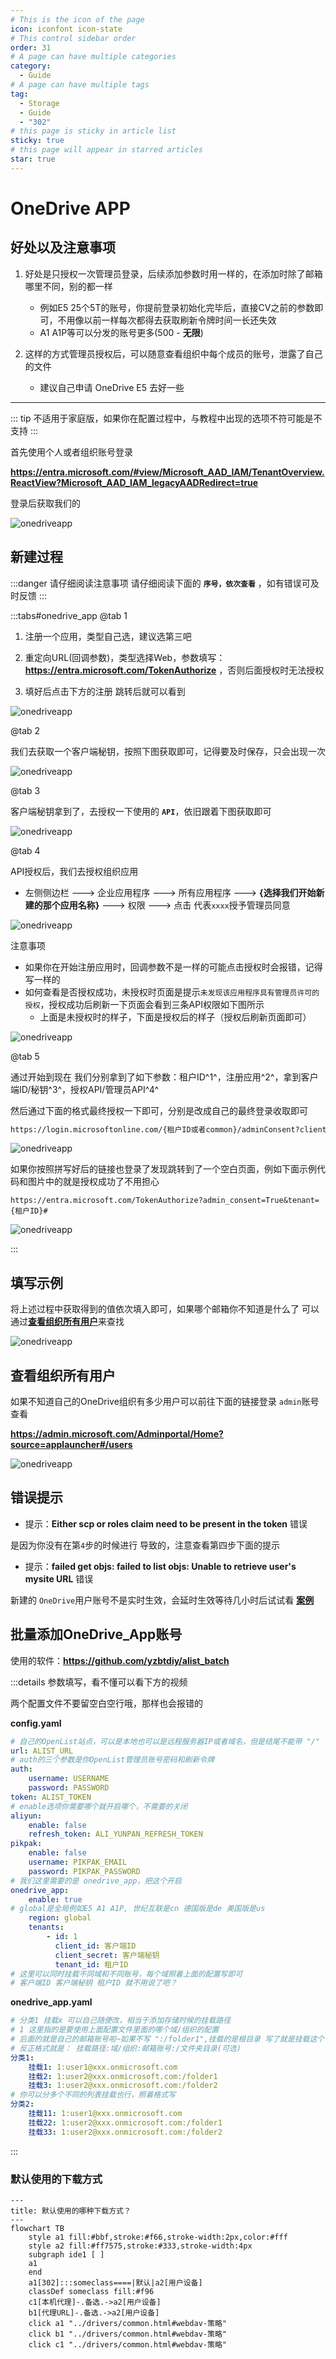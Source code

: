 ```yaml
---
# This is the icon of the page
icon: iconfont icon-state
# This control sidebar order
order: 31
# A page can have multiple categories
category:
  - Guide
# A page can have multiple tags
tag:
  - Storage
  - Guide
  - "302"
# this page is sticky in article list
sticky: true
# this page will appear in starred articles
star: true
---
```


# OneDrive APP



## **好处以及注意事项**

1. 好处是只授权一次管理员登录，后续添加参数时用一样的，在添加时除了邮箱哪里不同，别的都一样
   - 例如E5 25个5T的账号，你提前登录初始化完毕后，直接CV之前的参数即可，不用像以前一样每次都得去获取刷新令牌时间一长还失效
   - A1 A1P等可以分发的账号更多(500 - **无限**)



2. 这样的方式管理员授权后，可以随意查看组织中每个成员的账号，泄露了自己的文件
   - 建议自己申请 OneDrive E5 去好一些



-----

::: tip
不适用于家庭版，如果你在配置过程中，与教程中出现的选项不符可能是不支持
:::



首先使用个人或者组织账号登录

**https://entra.microsoft.com/#view/Microsoft_AAD_IAM/TenantOverview.ReactView?Microsoft_AAD_IAM_legacyAADRedirect=true**

登录后获取我们的<Badge text="租户ID" type="info" vertical="middle" />

![onedriveapp](/img/drivers/onedrive_app/onedrive_app0.png)



## **新建过程**

:::danger 请仔细阅读注意事项
请仔细阅读下面的 **`序号，依次查看`** ，如有错误可及时反馈 
:::

:::tabs#onedrive_app
@tab 1

1. 注册一个应用，类型自己选，建议选第三吧

2. 重定向URL(回调参数)，类型选择Web，参数填写： **https://entra.microsoft.com/TokenAuthorize** ，否则后面授权时无法授权
3. 填好后点击下方的注册 跳转后就可以看到<Badge text="客户端ID" type="info" vertical="middle" />

![onedriveapp](/img/drivers/onedrive_app/onedrive_app1.png)

@tab 2

我们去获取一个客户端秘钥，按照下图获取即可，记得<Badge text="客户端秘钥" type="info" vertical="middle" />要及时保存，只会出现一次

![onedriveapp](/img/drivers/onedrive_app/onedrive_app3.png)

@tab 3

客户端秘钥拿到了，去授权一下使用的 **`API`**，依旧跟着下图获取即可

![onedriveapp](/img/drivers/onedrive_app/onedrive_app4.png)

@tab 4

API授权后，我们去授权组织应用

- 左侧侧边栏 ---> 企业应用程序 ---> 所有应用程序 ---> **{选择我们开始新建的那个应用名称}** ---> 权限 ---> 点击 代表`xxxx`授予管理员同意

![onedriveapp](/img/drivers/onedrive_app/onedrive_app5.png)

注意事项

- 如果你在开始注册应用时，回调参数不是一样的可能点击授权时会报错，记得写一样的
- 如何查看是否授权成功，未授权时页面是提示`未发现该应用程序具有管理员许可的授权`，授权成功后刷新一下页面会看到三条API权限如下图所示
  - 上面是未授权时的样子，下面是授权后的样子（授权后刷新页面即可）


![onedriveapp](/img/drivers/onedrive_app/onedrive_app7.png)

@tab 5

通过开始到现在 我们分别拿到了如下参数：租户ID^1^，注册应用^2^，拿到客户端ID/秘钥^3^，授权API/管理员API^4^

然后通过下面的格式最终授权一下即可，分别是<Badge text="租户ID" type="info" vertical="middle" /><Badge text="客户端ID" type="info" vertical="middle" /><Badge text="回调参数URL" type="info" vertical="middle" />改成自己的最终登录收取即可

```html
https://login.microsoftonline.com/{租户ID或者common}/adminConsent?client_id={客户端ID}&redirect_uri={注册应用时的回调URL}
```

![onedriveapp](/img/drivers/onedrive_app/onedrive_app6.png)

如果你按照拼写好后的链接也登录了发现跳转到了一个空白页面，例如下面示例代码和图片中的就是授权成功了不用担心

```
https://entra.microsoft.com/TokenAuthorize?admin_consent=True&tenant={租户ID}#
```

![onedriveapp](/img/drivers/onedrive_app/od_app_ok.png)

:::



## **填写示例**

将上述过程中获取得到的值依次填入即可，如果哪个邮箱你不知道是什么了 可以通过[**查看组织所有用户**](#查看组织所有用户)来查找

![onedriveapp](/img/drivers/onedrive_app/onedrive_app_Denmo.png)



<BiliBili bvid="BV1Ro4y1s725" ratio="16:9" low-quality no-danmaku />



## **查看组织所有用户**

如果不知道自己的OneDrive组织有多少用户可以前往下面的链接登录 `admin`账号查看

**https://admin.microsoft.com/Adminportal/Home?source=applauncher#/users**

![onedriveapp](/img/drivers/onedrive_app/onedrive_app_user.png)



## **错误提示**

- 提示：**Either scp or roles claim need to be present in the token** 错误

是因为你没有在第`4`步的时候进行 <Badge text="代表xxxx授予管理员同意" type="info" vertical="middle" /> 导致的，注意查看第四步下面的提示

- 提示：**failed get objs: failed to list objs: Unable to retrieve user's mysite URL** 错误

新建的 `OneDrive`用户账号不是实时生效，会延时生效等待几小时后试试看 [**案例**](https://github.com/alist-org/docs/discussions/189#discussioncomment-5928892)



## **批量添加OneDrive_App账号**

使用的软件：**https://github.com/yzbtdiy/alist_batch**

:::details 参数填写，看不懂可以看下方的视频

两个配置文件不要留空白空行哦，那样也会报错的

**config.yaml**

```yaml
# 自己的OpenList站点，可以是本地也可以是远程服务器IP或者域名，但是结尾不能带 "/"
url: ALIST_URL
# auth的三个参数是你OpenList管理员账号密码和刷新令牌
auth:
    username: USERNAME
    password: PASSWORD
token: ALIST_TOKEN
# enable选项你需要哪个就开启哪个，不需要的关闭
aliyun:
    enable: false
    refresh_token: ALI_YUNPAN_REFRESH_TOKEN
pikpak:
    enable: false
    username: PIKPAK_EMAIL
    password: PIKPAK_PASSWORD
# 我们这里需要的是 onedrive_app，把这个开启
onedrive_app:
    enable: true
# global是全局例如E5 A1 A1P, 世纪互联是cn 德国版是de 美国版是us
    region: global
    tenants:
        - id: 1
          client_id: 客户端ID
          client_secret: 客户端秘钥
          tenant_id: 租户ID
# 这里可以同时挂载不同域和不同账号，每个域照着上面的配置写即可
# 客户端ID 客户端秘钥 租户ID 就不用说了吧？
```

**onedrive_app.yaml**

```yaml
# 分类1 挂载x 可以自己随便改，相当于添加存储时候的挂载路径
# 1 这里指的是要使用上面配置文件里面的哪个域/组织的配置
# 后面的就是自己的邮箱账号啦~如果不写 ":/folder1",挂载的是根目录 写了就是挂载这个目录
# 反正格式就是： 挂载路径:域/组织:邮箱账号:/文件夹目录(可选)
分类1:
    挂载1: 1:user1@xxx.onmicrosoft.com
    挂载2: 1:user2@xxx.onmicrosoft.com:/folder1
    挂载3: 1:user2@xxx.onmicrosoft.com:/folder2
# 你可以分多个不同的列表挂载也行，照着格式写
分类2:
    挂载11: 1:user1@xxx.onmicrosoft.com
    挂载22: 1:user2@xxx.onmicrosoft.com:/folder1
    挂载33: 1:user2@xxx.onmicrosoft.com:/folder2
```

:::

<BiliBili bvid="BV1vc411V78S" ratio="16:9" low-quality no-danmaku />

### **默认使用的下载方式**

```mermaid
---
title: 默认使用的哪种下载方式？
---
flowchart TB
    style a1 fill:#bbf,stroke:#f66,stroke-width:2px,color:#fff
    style a2 fill:#ff7575,stroke:#333,stroke-width:4px
    subgraph ide1 [ ]
    a1
    end
    a1[302]:::someclass====|默认|a2[用户设备]
    classDef someclass fill:#f96
    c1[本机代理]-.备选.->a2[用户设备]
    b1[代理URL]-.备选.->a2[用户设备]
    click a1 "../drivers/common.html#webdav-策略"
    click b1 "../drivers/common.html#webdav-策略"
    click c1 "../drivers/common.html#webdav-策略"
```
